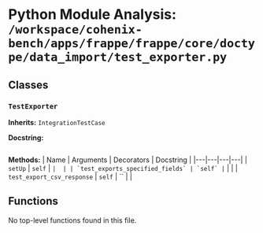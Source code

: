 # Python Module Analysis: `/workspace/cohenix-bench/apps/frappe/frappe/core/doctype/data_import/test_exporter.py`

## Classes

### `TestExporter`
**Inherits:** `IntegrationTestCase`


**Docstring:**
```

```

**Methods:**
| Name | Arguments | Decorators | Docstring |
|---|---|---|---|
| `setUp` | `self` | `` |  |
| `test_exports_specified_fields` | `self` | `` |  |
| `test_export_csv_response` | `self` | `` |  |





## Functions

No top-level functions found in this file.
